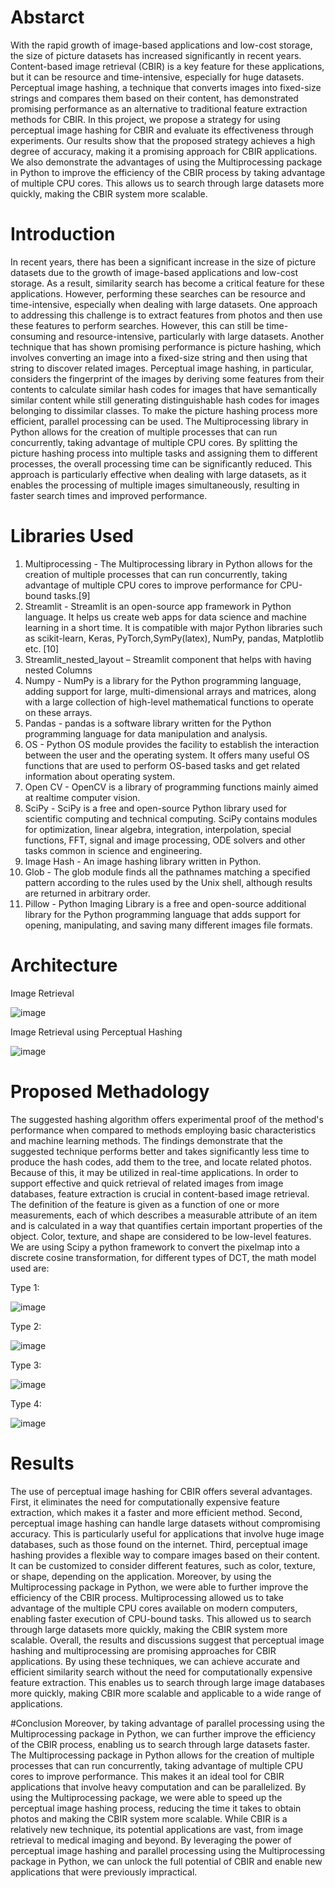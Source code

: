 # Abstarct
With the rapid growth of image-based applications and low-cost storage, the size of picture datasets has increased significantly in recent years. Content-based image retrieval (CBIR) is a key feature for these applications, but it can be resource and time-intensive, especially for huge datasets. Perceptual image hashing, a technique that converts images into fixed-size strings and compares them based on their content, has demonstrated promising performance as an alternative to traditional feature extraction methods for CBIR. In this project, we propose a strategy for using perceptual image hashing for CBIR and evaluate its effectiveness through experiments. Our results show that the proposed strategy achieves a high degree of accuracy, making it a promising approach for CBIR applications. We also demonstrate the advantages of using the Multiprocessing package in Python to improve the efficiency of the CBIR process by taking advantage of multiple CPU cores. This allows us to search through large datasets more quickly, making the CBIR system more scalable.

# Introduction
In recent years, there has been a significant increase in the size of picture datasets due to the growth of image-based applications and low-cost storage. As a result, similarity search has become a critical feature for these applications. However, performing these searches can be resource and time-intensive, especially when dealing with large datasets. One approach to addressing this challenge is to extract features from photos and then use these features to perform searches. However, this can still be time-consuming and resource-intensive, particularly with large datasets. Another technique that has shown promising performance is picture hashing, which involves converting an image into a fixed-size string and then using that string to discover related images. Perceptual image hashing, in particular, considers the fingerprint of the images by deriving some features from their contents to calculate similar hash codes for images that have semantically similar content while still generating distinguishable hash codes for images belonging to dissimilar classes. To make the picture hashing process more efficient, parallel processing can be used. The Multiprocessing library in Python allows for the creation of multiple processes that can run concurrently, taking advantage of multiple CPU cores. By splitting the picture hashing process into multiple tasks and assigning them to different processes, the overall processing time can be significantly reduced. This approach is particularly effective when dealing with large datasets, as it enables the processing of multiple images simultaneously, resulting in faster search times and improved performance.

# Libraries Used

1. Multiprocessing - The Multiprocessing library in Python allows for the creation of multiple processes that can run concurrently, taking advantage of multiple CPU cores to improve performance for CPU-bound tasks.[9]
2. Streamlit - Streamlit is an open-source app framework in Python language. It helps us create web apps for data science and machine learning in a short time. It is compatible with major Python libraries such as scikit-learn, Keras, PyTorch,SymPy(latex), NumPy, pandas, Matplotlib etc. [10]
3. Streamlit_nested_layout – Streamlit component that helps with having nested Columns
4. Numpy - NumPy is a library for the Python programming language, adding support for large, multi-dimensional arrays and matrices, along with a large collection of high-level mathematical functions to operate on these arrays.
5. Pandas - pandas is a software library written for the Python programming language for data manipulation and analysis.
6. OS - Python OS module provides the facility to establish the interaction between the user and the operating system. It offers many useful OS functions that are used to perform OS-based tasks and get related information about operating system.
7. Open CV - OpenCV is a library of programming functions mainly aimed at realtime computer vision.
8. SciPy - SciPy is a free and open-source Python library used for scientific computing and technical computing. SciPy contains modules for optimization, linear algebra, integration, interpolation, special functions, FFT, signal and image processing, ODE solvers and other tasks common in science and engineering.
9. Image Hash - An image hashing library written in Python.
10. Glob - The glob module finds all the pathnames matching a specified pattern according to the rules used by the Unix shell, although results are returned in arbitrary order.
11. Pillow - Python Imaging Library is a free and open-source additional library for the Python programming language that adds support for opening, manipulating, and saving many different images file formats.

# Architecture
Image Retrieval 

![image](https://github.com/KasiR07/Content-Based-Image-Retrieval/assets/108777263/8078a484-f844-4217-9c9d-e6d2e037bd81)

Image Retrieval using Perceptual Hashing

![image](https://github.com/KasiR07/Content-Based-Image-Retrieval/assets/108777263/4a439edf-d289-42c4-a8e6-f98ad9d78b8b)

# Proposed Methadology
The suggested hashing algorithm offers experimental proof of the method's performance when compared to methods employing basic characteristics and machine learning methods. The findings demonstrate that the suggested technique performs better and takes significantly less time to produce the hash codes, add them to the tree, and locate related photos. Because of this, it may be utilized in real-time applications. In order to support effective and quick retrieval of related images from image databases, feature extraction is crucial in content-based image retrieval. The definition of the feature is given as a function of one or more measurements, each of which describes a measurable attribute of an item and is calculated in a way that quantifies certain important properties of the object. Color, texture, and shape are considered to be low-level features. We are using Scipy a python framework to convert the pixelmap into a discrete cosine transformation, for different types of DCT, the math model used are:

Type 1:

![image](https://github.com/KasiR07/Content-Based-Image-Retrieval/assets/108777263/cd0bbc84-f765-40d9-adeb-ef8583201190)

Type 2:

![image](https://github.com/KasiR07/Content-Based-Image-Retrieval/assets/108777263/48a38faf-3e63-4839-9943-b74da250eea1)

Type 3:

![image](https://github.com/KasiR07/Content-Based-Image-Retrieval/assets/108777263/352a7e77-1add-467b-9d0c-330bc12c7b83)

Type 4:

![image](https://github.com/KasiR07/Content-Based-Image-Retrieval/assets/108777263/2777ec80-d6e3-4df7-9577-b0a8b82fc56c)

# Results
The use of perceptual image hashing for CBIR offers several advantages. First, it eliminates the need for computationally expensive feature extraction, which makes it a faster and more efficient method. Second, perceptual image hashing can handle large datasets without compromising accuracy. This is particularly useful for applications that involve huge image databases, such as those found on the internet. Third, perceptual image hashing provides a flexible way to compare images based on their content. It can be customized to consider different features, such as color, texture, or shape, depending on the application. Moreover, by using the Multiprocessing package in Python, we were able to further improve the efficiency of the CBIR process. Multiprocessing allowed us to take advantage of the multiple CPU cores available on modern computers, enabling faster execution of CPU-bound tasks. This allowed us to search through large datasets more quickly, making the CBIR system more scalable. Overall, the results and discussions suggest that perceptual image hashing and multiprocessing are promising approaches for CBIR applications. By using these techniques, we can achieve accurate and efficient similarity search without the need for computationally expensive feature extraction. This enables us to search through large image databases more quickly, making CBIR more scalable and applicable to a wide range of applications.

#Conclusion
Moreover, by taking advantage of parallel processing using the Multiprocessing package in Python, we can further improve the efficiency of the CBIR process, enabling us to search through large datasets faster. The Multiprocessing package in Python allows for the creation of multiple processes that can run concurrently, taking advantage of multiple CPU cores to improve performance. This makes it an ideal tool for CBIR applications that involve heavy computation and can be parallelized. By using the Multiprocessing package, we were able to speed up the perceptual image hashing process, reducing the time it takes to obtain photos and making the CBIR system more scalable. While CBIR is a relatively new technique, its potential applications are vast, from image retrieval to medical imaging and beyond. By leveraging the power of perceptual image hashing and parallel processing using the Multiprocessing package in Python, we can unlock the full potential of CBIR and enable new applications that were previously impractical.





